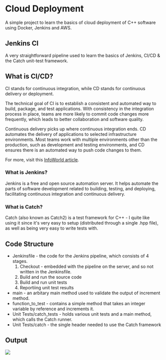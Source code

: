 # Cloud Deployment
A simple project to learn the basics of cloud deployment of C++ software using Docker, Jenkins and AWS.

## Jenkins CI
A very straightforward pipeline used to learn the basics of Jenkins, CI/CD & the Catch unit-test framework.

## What is CI/CD?

CI stands for continuous integration, while CD stands for continuous delivery or deployment.

The technical goal of CI is to establish a consistent and automated way to build, package, and test applications. With consistency in the integration process in place, teams are more likely to commit code changes more frequently, which leads to better collaboration and software quality.

Continuous delivery picks up where continuous integration ends. CD automates the delivery of applications to selected infrastructure environments. Most teams work with multiple environments other than the production, such as development and testing environments, and CD ensures there is an automated way to push code changes to them.

For more, visit this [InfoWorld article](https://www.infoworld.com/article/3271126/what-is-cicd-continuous-integration-and-continuous-delivery-explained.html).

### What is Jenkins?
Jenkins is a free and open source automation server. It helps automate the parts of software development related to building, testing, and deploying, facilitating continuous integration and continuous delivery.

### What is Catch?
Catch (also known as Catch2) is a test framework for C++ - I quite like using it since it's very easy to setup (distributed through a single .hpp file), as well as being very easy to write tests with.

## Code Structure
* Jenkinsfile - the code for the Jenkins pipeline, which consists of 4 stages.
  1. Checkout - embedded with the pipeline on the server, and so not written in the Jenkinsfile.
  2. Build and run the source code
  3. Build and run unit tests
  4. Reportiing unit test results
* main - an arbitary main method used to validate the output of increment method.
* function_to_test - contains a simple method that takes an integer variable by reference and increments it.
* Unit Tests/catch_tests - holds various unit tests and a main method, which calls the Catch runner.
* Unit Tests/catch - the single header needed to use the Catch framework

## Output

![](https://i.imgur.com/VL8fwbB.png)
